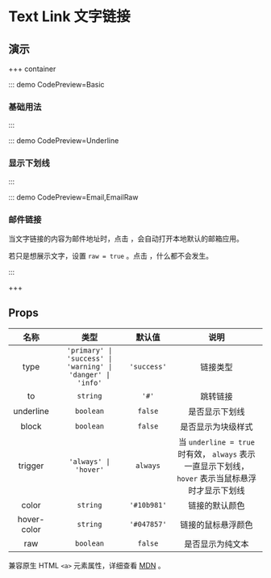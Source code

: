 # Text Link 文字链接

## 演示

+++ container

::: demo CodePreview=Basic

### 基础用法

<Basic />
:::

::: demo CodePreview=Underline

### 显示下划线

<Underline />
:::

::: demo CodePreview=Email,EmailRaw

### 邮件链接

当文字链接的内容为邮件地址时，点击 <Email /> ，会自动打开本地默认的邮箱应用。

若只是想展示文字，设置 `raw = true` 。点击 <EmailRaw /> ，什么都不会发生。

:::

+++

## Props

|    名称     |                            类型                             |   默认值    |                                               说明                                                |
| :---------: | :---------------------------------------------------------: | :---------: | :-----------------------------------------------------------------------------------------------: |
|    type     | `'primary' \| 'success' \| 'warning' \| 'danger' \| 'info'` | `'success'` |                                             链接类型                                              |
|     to      |                          `string`                           |    `'#'`    |                                             跳转链接                                              |
|  underline  |                          `boolean`                          |   `false`   |                                          是否显示下划线                                           |
|    block    |                          `boolean`                          |   `false`   |                                        是否显示为块级样式                                         |
|   trigger   |                    `'always' \| 'hover'`                    |  `always`   | 当 `underline = true` 时有效， `always` 表示一直显示下划线， `hover` 表示当鼠标悬浮时才显示下划线 |
|    color    |                          `string`                           | `'#10b981'` |                                          链接的默认颜色                                           |
| hover-color |                          `string`                           | `'#047857'` |                                        链接的鼠标悬浮颜色                                         |
|     raw     |                          `boolean`                          |   `false`   |                                         是否显示为纯文本                                          |

兼容原生 HTML `<a>` 元素属性，详细查看 [MDN](https://developer.mozilla.org/zh-CN/docs/Web/HTML/Element/a) 。
